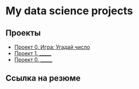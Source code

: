# My data science projects

## Проекты

* [Проект 0. Игра: Угадай число](https://github.com/Nekpox/sf_data_science/tree/main/project_0) 
* [Проект 1. _____](___) 
* [Проект 0. _____](___) 

## Ссылка на резюме